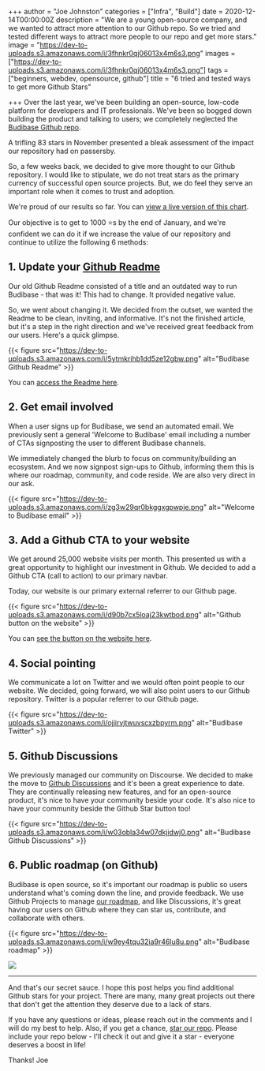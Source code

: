 +++
author = "Joe Johnston"
categories = ["Infra", "Build"]
date = 2020-12-14T00:00:00Z
description = "We are a young open-source company, and we wanted to attract more attention to our Github repo. So we tried and tested different ways to attract more people to our repo and get more stars."
image = "https://dev-to-uploads.s3.amazonaws.com/i/3fhnkr0qj06013x4m6s3.png"
images = ["https://dev-to-uploads.s3.amazonaws.com/i/3fhnkr0qj06013x4m6s3.png"]
tags = ["beginners, webdev, opensource, github"]
title = "6 tried and tested ways to get more Github Stars"

+++
Over the last year, we've been building an open-source, low-code platform for developers and IT professionals. We've been so bogged down building the product and talking to users; we completely neglected the [Budibase Github repo](https://github.com/Budibase/budibase).

A trifling 83 stars in November presented a bleak assessment of the impact our repository had on passersby.

So, a few weeks back, we decided to give more thought to our Github repository. I would like to stipulate, we do not treat stars as the primary currency of successful open source projects. But, we do feel they serve an important role when it comes to trust and adoption.

We're proud of our results so far.
You can [view a live version of this chart](https://star-history.t9t.io/#budibase/budibase).

Our objective is to get to 1000 ⭐s by the end of January, and we're confident we can do it if we increase the value of our repository and continue to utilize the following 6 methods:

## 1. Update your [Github Readme](https://github.com/Budibase/budibase)

Our old Github Readme consisted of a title and an outdated way to run Budibase - that was it! This had to change. It provided negative value.

So, we went about changing it. We decided from the outset, we wanted the Readme to be clean, inviting, and informative. It's not the finished article, but it's a step in the right direction and we've received great feedback from our users. Here's a quick glimpse.

{{< figure src="https://dev-to-uploads.s3.amazonaws.com/i/5ytmkrihb1dd5ze12gbw.png" alt="Budibase Github Readme" >}}

You can [access the Readme here](https://github.com/Budibase/budibase/blob/master/README.md).

## 2. Get email involved

When a user signs up for Budibase, we send an automated email. We previously sent a general 'Welcome to Budibase' email including a number of CTAs signposting the user to different Budibase channels.

We immediately changed the blurb to focus on community/building an ecosystem. And we now signpost sign-ups to Github, informing them this is where our roadmap, community, and code reside. We are also very direct in our ask.

{{< figure src="https://dev-to-uploads.s3.amazonaws.com/i/zg3w29qr0bkggxgpwpje.png" alt="Welcome to Budibase email" >}}

## 3. Add a Github CTA to your website

We get around 25,000 website visits per month. This presented us with a great opportunity to highlight our investment in Github. We decided to add a Github CTA (call to action) to our primary navbar.

Today, our website is our primary external referrer to our Github page.

{{< figure src="https://dev-to-uploads.s3.amazonaws.com/i/d90b7cx5loaj23kwtbod.png" alt="Github button on the website" >}}

You can [see the button on the website here](https://www.budibase.com/).

## 4. Social pointing

We communicate a lot on Twitter and we would often point people to our website. We decided, going forward, we will also point users to our Github repository. Twitter is a popular referrer to our Github page.

{{< figure src="https://dev-to-uploads.s3.amazonaws.com/i/ojjirvjtwuvscxzbpyrm.png" alt="Budibase Twitter" >}}

## 5. Github Discussions

We previously managed our community on Discourse. We decided to make the move to [Github Discussions](https://github.com/Budibase/budibase/discussions) and it's been a great experience to date. They are continually releasing new features, and for an open-source product, it's nice to have your community beside your code. It's also nice to have your community beside the Github Star button too!

{{< figure src="https://dev-to-uploads.s3.amazonaws.com/i/w03obla34w07dkjidwj0.png" alt="Budibase Github Discussions" >}}

## 6. Public roadmap (on Github)

Budibase is open source, so it's important our roadmap is public so users understand what's coming down the line, and provide feedback. We use Github Projects to manage [our roadmap](https://github.com/Budibase/budibase/projects/10), and like Discussions, it's great having our users on Github where they can star us, contribute, and collaborate with others.

{{< figure src="https://dev-to-uploads.s3.amazonaws.com/i/w9ey4tqu32ia9r46lu8u.png" alt="Budibase roadmap" >}}

![](https://res.cloudinary.com/daog6scxm/image/upload/v1637837664/cms/cover_dbqdmu.png)

***

And that's our secret sauce. I hope this post helps you find additional Github stars for your project. There are many, many great projects out there that don't get the attention they deserve due to a lack of stars.

If you have any questions or ideas, please reach out in the comments and I will do my best to help. Also, if you get a chance, [star our repo](https://github.com/Budibase/budibase). Please include your repo below - I'll check it out and give it a star - everyone deserves a boost in life!

Thanks!
Joe